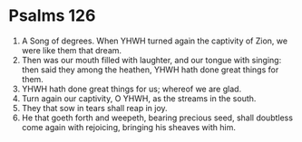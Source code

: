 ﻿# Psalms 126
1. A Song of degrees. When YHWH turned again the captivity of Zion, we were like them that dream. 
2. Then was our mouth filled with laughter, and our tongue with singing: then said they among the heathen, YHWH hath done great things for them. 
3. YHWH hath done great things for us; whereof we are glad. 
4. Turn again our captivity, O YHWH, as the streams in the south. 
5. They that sow in tears shall reap in joy. 
6. He that goeth forth and weepeth, bearing precious seed, shall doubtless come again with rejoicing, bringing his sheaves with him. 
